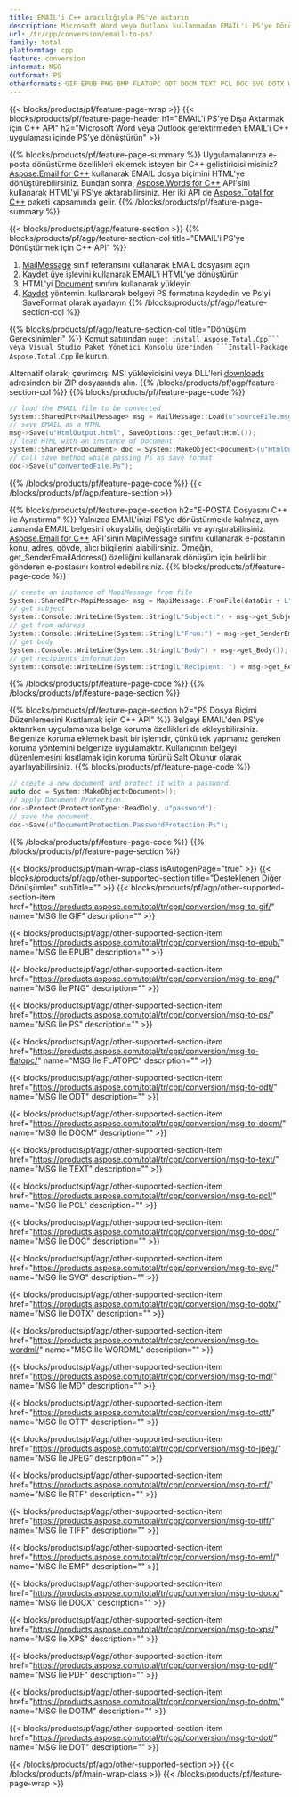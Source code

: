 ```yaml
---
title: EMAIL'i C++ aracılığıyla PS'ye aktarın
description: Microsoft Word veya Outlook kullanmadan EMAIL'i PS'ye Dönüştürmek için C++ API
url: /tr/cpp/conversion/email-to-ps/
family: total
platformtag: cpp
feature: conversion
informat: MSG
outformat: PS
otherformats: GIF EPUB PNG BMP FLATOPC ODT DOCM TEXT PCL DOC SVG DOTX WORDML MD OTT JPEG RTF TIFF EMF DOCX XPS PDF DOTM DOT
---
```

{{< blocks/products/pf/feature-page-wrap >}}
{{< blocks/products/pf/feature-page-header h1="EMAIL'i PS'ye Dışa Aktarmak için C++ API" h2="Microsoft Word veya Outlook gerektirmeden EMAIL'i C++ uygulaması içinde PS'ye dönüştürün" >}}

{{% blocks/products/pf/feature-page-summary %}}
Uygulamalarınıza e-posta dönüştürme özellikleri eklemek isteyen bir C++ geliştiricisi misiniz? [Aspose.Email for C++](https://products.aspose.com/email/cpp/) kullanarak EMAIL dosya biçimini HTML'ye dönüştürebilirsiniz. Bundan sonra, [Aspose.Words for C++](https://products.aspose.com/words/cpp/) API'sini kullanarak HTML'yi PS'ye aktarabilirsiniz. Her iki API de [Aspose.Total for C++](https://products.aspose.com/total/cpp/) paketi kapsamında gelir. 
{{% /blocks/products/pf/feature-page-summary  %}}

{{< blocks/products/pf/agp/feature-section >}}
{{% blocks/products/pf/agp/feature-section-col title="EMAIL'i PS'ye Dönüştürmek için C++ API" %}}
1. [MailMessage](https://reference.aspose.com/email/cpp/class/aspose.email.mail_message) sınıf referansını kullanarak EMAIL dosyasını açın
2. [Kaydet](https://reference.aspose.com/email/cpp/class/aspose.email.mail_message#a7e7c6b50c8db5a8bcc6934db02b4a786) üye işlevini kullanarak EMAIL'i HTML'ye dönüştürün
3. HTML'yi [Document](https://reference.aspose.com/words/cpp/class/aspose.words.document) sınıfını kullanarak yükleyin
4. [Kaydet](https://reference.aspose.com/words/cpp/class/aspose.words.document#save_string_saveformat) yöntemini kullanarak belgeyi PS formatına kaydedin ve Ps'yi SaveFormat olarak ayarlayın
{{% /blocks/products/pf/agp/feature-section-col %}}

{{% blocks/products/pf/agp/feature-section-col title="Dönüşüm Gereksinimleri" %}}
Komut satırından ``nuget install Aspose.Total.Cpp``` veya Visual Studio Paket Yönetici Konsolu üzerinden ```Install-Package Aspose.Total.Cpp`` ile kurun.

Alternatif olarak, çevrimdışı MSI yükleyicisini veya DLL'leri [downloads](https://downloads.aspose.com/total/cpp) adresinden bir ZIP dosyasında alın.
{{% /blocks/products/pf/agp/feature-section-col %}}
{{% blocks/products/pf/feature-page-code %}}

```cpp
// load the EMAIL file to be converted
System::SharedPtr<MailMessage> msg = MailMessage::Load(u"sourceFile.msg");
// save EMAIL as a HTML 
msg->Save(u"HtmlOutput.html", SaveOptions::get_DefaultHtml());  
// load HTML with an instance of Document
System::SharedPtr<Document> doc = System::MakeObject<Document>(u"HtmlOutput.html");
// call save method while passing Ps as save format
doc->Save(u"convertedFile.Ps");
```

{{% /blocks/products/pf/feature-page-code %}}
{{< /blocks/products/pf/agp/feature-section >}}

{{% blocks/products/pf/feature-page-section  h2="E-POSTA Dosyasını C++ ile Ayrıştırma" %}}
Yalnızca EMAIL'inizi PS'ye dönüştürmekle kalmaz, aynı zamanda EMAIL belgesini okuyabilir, değiştirebilir ve ayrıştırabilirsiniz. [Aspose.Email for C++](https://products.aspose.com/email/cpp/) API'sinin MapiMessage sınıfını kullanarak e-postanın konu, adres, gövde, alıcı bilgilerini alabilirsiniz. Örneğin, get_SenderEmailAddress() özelliğini kullanarak dönüşüm için belirli bir gönderen e-postasını kontrol edebilirsiniz.
{{% blocks/products/pf/feature-page-code %}}

```cpp
// create an instance of MapiMessage from file
System::SharedPtr<MapiMessage> msg = MapiMessage::FromFile(dataDir + L"message.msg");
// get subject
System::Console::WriteLine(System::String(L"Subject:") + msg->get_Subject());
// get from address
System::Console::WriteLine(System::String(L"From:") + msg->get_SenderEmailAddress());
// get body
System::Console::WriteLine(System::String(L"Body") + msg->get_Body());
// get recipients information
System::Console::WriteLine(System::String(L"Recipient: ") + msg->get_Recipients());
```
{{% /blocks/products/pf/feature-page-code  %}}
{{% /blocks/products/pf/feature-page-section %}}

{{% blocks/products/pf/feature-page-section  h2="PS Dosya Biçimi Düzenlemesini Kısıtlamak için C++ API" %}}
Belgeyi EMAIL'den PS'ye aktarırken uygulamanıza belge koruma özellikleri de ekleyebilirsiniz. Belgenize koruma eklemek basit bir işlemdir, çünkü tek yapmanız gereken koruma yöntemini belgenize uygulamaktır. Kullanıcının belgeyi düzenlemesini kısıtlamak için koruma türünü Salt Okunur olarak ayarlayabilirsiniz.
{{% blocks/products/pf/feature-page-code %}}

```cpp
// create a new document and protect it with a password.
auto doc = System::MakeObject<Document>();
// apply Document Protection.
doc->Protect(ProtectionType::ReadOnly, u"password");
// save the document.
doc->Save(u"DocumentProtection.PasswordProtection.Ps");
```
{{% /blocks/products/pf/feature-page-code  %}}
{{% /blocks/products/pf/feature-page-section %}}

{{< blocks/products/pf/main-wrap-class isAutogenPage="true" >}}
{{< blocks/products/pf/agp/other-supported-section title="Desteklenen Diğer Dönüşümler" subTitle="" >}}
{{< blocks/products/pf/agp/other-supported-section-item href="https://products.aspose.com/total/tr/cpp/conversion/msg-to-gif/" name="MSG İle GIF" description="" >}}

{{< blocks/products/pf/agp/other-supported-section-item href="https://products.aspose.com/total/tr/cpp/conversion/msg-to-epub/" name="MSG İle EPUB" description="" >}}

{{< blocks/products/pf/agp/other-supported-section-item href="https://products.aspose.com/total/tr/cpp/conversion/msg-to-png/" name="MSG İle PNG" description="" >}}

{{< blocks/products/pf/agp/other-supported-section-item href="https://products.aspose.com/total/tr/cpp/conversion/msg-to-ps/" name="MSG İle PS" description="" >}}

{{< blocks/products/pf/agp/other-supported-section-item href="https://products.aspose.com/total/tr/cpp/conversion/msg-to-flatopc/" name="MSG İle FLATOPC" description="" >}}

{{< blocks/products/pf/agp/other-supported-section-item href="https://products.aspose.com/total/tr/cpp/conversion/msg-to-odt/" name="MSG İle ODT" description="" >}}

{{< blocks/products/pf/agp/other-supported-section-item href="https://products.aspose.com/total/tr/cpp/conversion/msg-to-docm/" name="MSG İle DOCM" description="" >}}

{{< blocks/products/pf/agp/other-supported-section-item href="https://products.aspose.com/total/tr/cpp/conversion/msg-to-text/" name="MSG İle TEXT" description="" >}}

{{< blocks/products/pf/agp/other-supported-section-item href="https://products.aspose.com/total/tr/cpp/conversion/msg-to-pcl/" name="MSG İle PCL" description="" >}}

{{< blocks/products/pf/agp/other-supported-section-item href="https://products.aspose.com/total/tr/cpp/conversion/msg-to-doc/" name="MSG İle DOC" description="" >}}

{{< blocks/products/pf/agp/other-supported-section-item href="https://products.aspose.com/total/tr/cpp/conversion/msg-to-svg/" name="MSG İle SVG" description="" >}}

{{< blocks/products/pf/agp/other-supported-section-item href="https://products.aspose.com/total/tr/cpp/conversion/msg-to-dotx/" name="MSG İle DOTX" description="" >}}

{{< blocks/products/pf/agp/other-supported-section-item href="https://products.aspose.com/total/tr/cpp/conversion/msg-to-wordml/" name="MSG İle WORDML" description="" >}}

{{< blocks/products/pf/agp/other-supported-section-item href="https://products.aspose.com/total/tr/cpp/conversion/msg-to-md/" name="MSG İle MD" description="" >}}

{{< blocks/products/pf/agp/other-supported-section-item href="https://products.aspose.com/total/tr/cpp/conversion/msg-to-ott/" name="MSG İle OTT" description="" >}}

{{< blocks/products/pf/agp/other-supported-section-item href="https://products.aspose.com/total/tr/cpp/conversion/msg-to-jpeg/" name="MSG İle JPEG" description="" >}}

{{< blocks/products/pf/agp/other-supported-section-item href="https://products.aspose.com/total/tr/cpp/conversion/msg-to-rtf/" name="MSG İle RTF" description="" >}}

{{< blocks/products/pf/agp/other-supported-section-item href="https://products.aspose.com/total/tr/cpp/conversion/msg-to-tiff/" name="MSG İle TIFF" description="" >}}

{{< blocks/products/pf/agp/other-supported-section-item href="https://products.aspose.com/total/tr/cpp/conversion/msg-to-emf/" name="MSG İle EMF" description="" >}}

{{< blocks/products/pf/agp/other-supported-section-item href="https://products.aspose.com/total/tr/cpp/conversion/msg-to-docx/" name="MSG İle DOCX" description="" >}}

{{< blocks/products/pf/agp/other-supported-section-item href="https://products.aspose.com/total/tr/cpp/conversion/msg-to-xps/" name="MSG İle XPS" description="" >}}

{{< blocks/products/pf/agp/other-supported-section-item href="https://products.aspose.com/total/tr/cpp/conversion/msg-to-pdf/" name="MSG İle PDF" description="" >}}

{{< blocks/products/pf/agp/other-supported-section-item href="https://products.aspose.com/total/tr/cpp/conversion/msg-to-dotm/" name="MSG İle DOTM" description="" >}}

{{< blocks/products/pf/agp/other-supported-section-item href="https://products.aspose.com/total/tr/cpp/conversion/msg-to-dot/" name="MSG İle DOT" description="" >}}


{{< /blocks/products/pf/agp/other-supported-section >}}
{{< /blocks/products/pf/main-wrap-class >}}
{{< /blocks/products/pf/feature-page-wrap >}}